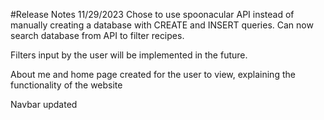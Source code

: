 #Release Notes 11/29/2023
Chose to use spoonacular API instead of manually creating a database with CREATE and INSERT queries. Can now search database from API to filter recipes. 

Filters input by the user will be implemented in the future. 

About me and home page created for the user to view, explaining the functionality of the website

Navbar updated 
